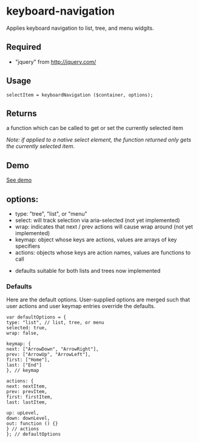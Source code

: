 # keyboard-navigation

Applies keyboard navigation to list, tree, and menu widgits.

## Required
- "jquery" from http://jquery.com/

## Usage

```
selectItem = keyboardNavigation ($container, options);
```

## Returns

a function which can be called to get or set the currently selected item

_Note: if applied to a native select element, the function returned only gets the currently selected item_. 

## Demo
[See demo](./demo.html)

## options:
- type: "tree", "list", or "menu"
- select: will track selection via aria-selected (not yet implemented)
- wrap: indicates that next / prev actions will cause wrap around (not yet implemented)
- keymap: object whose keys are actions, values are arrays of key specifiers
- actions: objects whose keys are action names, values are functions to call
+ defaults suitable for both lists and trees now implemented

### Defaults

Here are the default options. User-supplied options are merged such that user actions and user keymap entries override the defaults.

```
var defaultOptions = {
type: "list", // list, tree, or menu
selected: true,
wrap: false,

keymap: {
next: ["ArrowDown", "ArrowRight"],
prev: ["ArrowUp", "ArrowLeft"],
first: ["Home"],
last: ["End"]
}, // keymap

actions: {
next: nextItem,
prev: prevItem,
first: firstItem,
last: lastItem,

up: upLevel,
down: downLevel,
out: function () {}
} // actions
}; // defaultOptions
```

